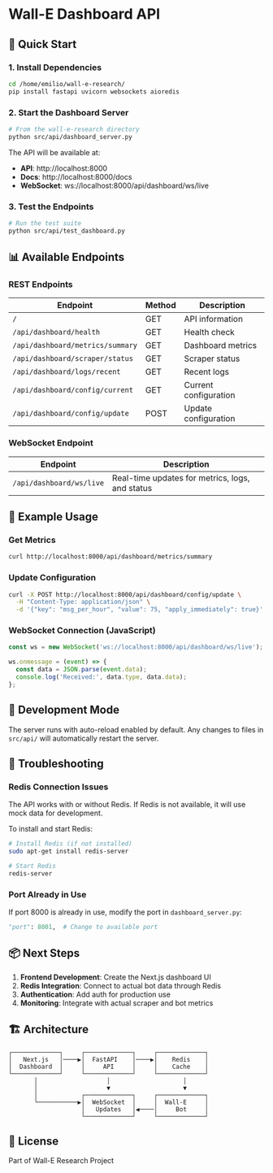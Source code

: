 # Wall-E Dashboard API

## 🚀 Quick Start

### 1. Install Dependencies

```bash
cd /home/emilio/wall-e-research/
pip install fastapi uvicorn websockets aioredis
```

### 2. Start the Dashboard Server

```bash
# From the wall-e-research directory
python src/api/dashboard_server.py
```

The API will be available at:
- **API**: http://localhost:8000
- **Docs**: http://localhost:8000/docs
- **WebSocket**: ws://localhost:8000/api/dashboard/ws/live

### 3. Test the Endpoints

```bash
# Run the test suite
python src/api/test_dashboard.py
```

## 📊 Available Endpoints

### REST Endpoints

| Endpoint | Method | Description |
|----------|--------|-------------|
| `/` | GET | API information |
| `/api/dashboard/health` | GET | Health check |
| `/api/dashboard/metrics/summary` | GET | Dashboard metrics |
| `/api/dashboard/scraper/status` | GET | Scraper status |
| `/api/dashboard/logs/recent` | GET | Recent logs |
| `/api/dashboard/config/current` | GET | Current configuration |
| `/api/dashboard/config/update` | POST | Update configuration |

### WebSocket Endpoint

| Endpoint | Description |
|----------|-------------|
| `/api/dashboard/ws/live` | Real-time updates for metrics, logs, and status |

## 📝 Example Usage

### Get Metrics
```bash
curl http://localhost:8000/api/dashboard/metrics/summary
```

### Update Configuration
```bash
curl -X POST http://localhost:8000/api/dashboard/config/update \
  -H "Content-Type: application/json" \
  -d '{"key": "msg_per_hour", "value": 75, "apply_immediately": true}'
```

### WebSocket Connection (JavaScript)
```javascript
const ws = new WebSocket('ws://localhost:8000/api/dashboard/ws/live');

ws.onmessage = (event) => {
  const data = JSON.parse(event.data);
  console.log('Received:', data.type, data.data);
};
```

## 🔧 Development Mode

The server runs with auto-reload enabled by default. Any changes to files in `src/api/` will automatically restart the server.

## 🐛 Troubleshooting

### Redis Connection Issues
The API works with or without Redis. If Redis is not available, it will use mock data for development.

To install and start Redis:
```bash
# Install Redis (if not installed)
sudo apt-get install redis-server

# Start Redis
redis-server
```

### Port Already in Use
If port 8000 is already in use, modify the port in `dashboard_server.py`:
```python
"port": 8001,  # Change to available port
```

## 📦 Next Steps

1. **Frontend Development**: Create the Next.js dashboard UI
2. **Redis Integration**: Connect to actual bot data through Redis
3. **Authentication**: Add auth for production use
4. **Monitoring**: Integrate with actual scraper and bot metrics

## 🏗️ Architecture

```
┌─────────────┐     ┌─────────────┐     ┌─────────────┐
│   Next.js   │────▶│  FastAPI    │────▶│    Redis    │
│  Dashboard  │     │     API     │     │    Cache    │
└─────────────┘     └─────────────┘     └─────────────┘
       │                   │                    │
       │                   ▼                    ▼
       │            ┌─────────────┐     ┌─────────────┐
       └───────────▶│  WebSocket  │     │  Wall-E     │
                    │   Updates   │◀────│     Bot     │
                    └─────────────┘     └─────────────┘
```

## 📄 License

Part of Wall-E Research Project
